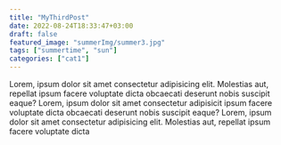 ```yaml
---
title: "MyThirdPost"
date: 2022-08-24T18:33:47+03:00
draft: false
featured_image: "summerImg/summer3.jpg"
tags: ["summertime", "sun"]
categories: ["cat1"]
---
```


Lorem, ipsum dolor sit amet consectetur adipisicing elit. Molestias aut, repellat ipsum facere voluptate dicta obcaecati deserunt nobis suscipit eaque? Lorem, ipsum dolor sit amet consectetur adipisicit ipsum facere voluptate dicta obcaecati deserunt nobis suscipit eaque? Lorem, ipsum dolor sit amet consectetur adipisicing elit. Molestias aut, repellat ipsum facere voluptate dicta
